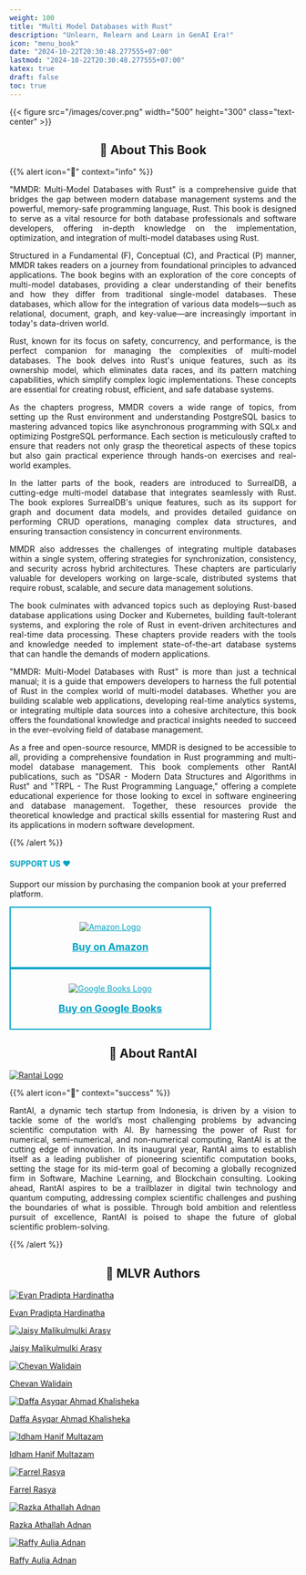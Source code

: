 ```yaml
---
weight: 100
title: "Multi Model Databases with Rust"
description: "Unlearn, Relearn and Learn in GenAI Era!"
icon: "menu_book"
date: "2024-10-22T20:30:48.277555+07:00"
lastmod: "2024-10-22T20:30:48.277555+07:00"
katex: true
draft: false
toc: true
---
```

{{< figure src="/images/cover.png" width="500" height="300" class="text-center" >}}

<center>

## 📘 About This Book

</center>

{{% alert icon="📘" context="info" %}}
<p style="text-align: justify;">
"MMDR: Multi-Model Databases with Rust" is a comprehensive guide that bridges the gap between modern database management systems and the powerful, memory-safe programming language, Rust. This book is designed to serve as a vital resource for both database professionals and software developers, offering in-depth knowledge on the implementation, optimization, and integration of multi-model databases using Rust.
</p>

<p style="text-align: justify;">
Structured in a Fundamental (F), Conceptual (C), and Practical (P) manner, MMDR takes readers on a journey from foundational principles to advanced applications. The book begins with an exploration of the core concepts of multi-model databases, providing a clear understanding of their benefits and how they differ from traditional single-model databases. These databases, which allow for the integration of various data models—such as relational, document, graph, and key-value—are increasingly important in today's data-driven world.
</p>

<p style="text-align: justify;">
Rust, known for its focus on safety, concurrency, and performance, is the perfect companion for managing the complexities of multi-model databases. The book delves into Rust's unique features, such as its ownership model, which eliminates data races, and its pattern matching capabilities, which simplify complex logic implementations. These concepts are essential for creating robust, efficient, and safe database systems.
</p>

<p style="text-align: justify;">
As the chapters progress, MMDR covers a wide range of topics, from setting up the Rust environment and understanding PostgreSQL basics to mastering advanced topics like asynchronous programming with SQLx and optimizing PostgreSQL performance. Each section is meticulously crafted to ensure that readers not only grasp the theoretical aspects of these topics but also gain practical experience through hands-on exercises and real-world examples.
</p>

<p style="text-align: justify;">
In the latter parts of the book, readers are introduced to SurrealDB, a cutting-edge multi-model database that integrates seamlessly with Rust. The book explores SurrealDB's unique features, such as its support for graph and document data models, and provides detailed guidance on performing CRUD operations, managing complex data structures, and ensuring transaction consistency in concurrent environments.
</p>

<p style="text-align: justify;">
MMDR also addresses the challenges of integrating multiple databases within a single system, offering strategies for synchronization, consistency, and security across hybrid architectures. These chapters are particularly valuable for developers working on large-scale, distributed systems that require robust, scalable, and secure data management solutions.
</p>

<p style="text-align: justify;">
The book culminates with advanced topics such as deploying Rust-based database applications using Docker and Kubernetes, building fault-tolerant systems, and exploring the role of Rust in event-driven architectures and real-time data processing. These chapters provide readers with the tools and knowledge needed to implement state-of-the-art database systems that can handle the demands of modern applications.
</p>

<p style="text-align: justify;">
"MMDR: Multi-Model Databases with Rust" is more than just a technical manual; it is a guide that empowers developers to harness the full potential of Rust in the complex world of multi-model databases. Whether you are building scalable web applications, developing real-time analytics systems, or integrating multiple data sources into a cohesive architecture, this book offers the foundational knowledge and practical insights needed to succeed in the ever-evolving field of database management.
</p>

<p style="text-align: justify;">
As a free and open-source resource, MMDR is designed to be accessible to all, providing a comprehensive foundation in Rust programming and multi-model database management. This book complements other RantAI publications, such as "DSAR - Modern Data Structures and Algorithms in Rust" and "TRPL - The Rust Programming Language," offering a complete educational experience for those looking to excel in software engineering and database management. Together, these resources provide the theoretical knowledge and practical skills essential for mastering Rust and its applications in modern software development.
</p>
{{% /alert %}}

<div class="row justify-content-center my-4">
    <div class="col-md-8 col-12">
        <div class="card p-4 text-center support-card">
            <h4 class="mb-3" style="color: #00A3C4;">SUPPORT US ❤️</h4>
            <p class="card-text">
                Support our mission by purchasing the companion book at your preferred platform.
            </p>
            <div class="d-flex justify-content-center mb-3 flex-wrap">
                <a href="https://www.amazon.com/dp/B0DK2NH9CZ" class="btn btn-lg btn-outline-support m-2 support-btn">
                    <img src="../../images/kindle.png" alt="Amazon Logo" class="support-logo-image">
                    <span class="support-btn-text">Buy on Amazon</span>
                </a>
                <a href="https://play.google.com/store/books/details?id=NnwpEQAAQBAJ" class="btn btn-lg btn-outline-support m-2 support-btn">
                    <img src="../../images/GBooks.png" alt="Google Books Logo" class="support-logo-image">
                    <span class="support-btn-text">Buy on Google Books</span>
                </a>
            </div>
        </div>
    </div>
</div>

<style>
    .btn-outline-support {
        color: #00A3C4;
        border: 2px solid #00A3C4;
        background-color: transparent;
        display: flex;
        flex-direction: column;
        align-items: center;
        padding: 25px; /* Increased padding for a more prominent button */
        width: 200px; /* Increased width for better visibility */
        text-align: center;
        transition: all 0.3s ease-in-out; /* Smooth transition for hover effects */
    }
    .btn-outline-support:hover {
        background-color: #00A3C4;
        color: white;
        border-color: #00A3C4;
    }
    .support-logo-image {
        max-width: 100%;
        height: auto;
        margin-bottom: 16px; /* Increased space between the logo and the button text */
    }
    .support-btn {
        width: 300px; /* Increased width for both buttons */
    }
    .support-btn-text {
        font-weight: bold;
        font-size: 1.1rem; /* Slightly larger text for better readability */
    }
    .support-card {
        transition: box-shadow 0.3s ease-in-out;
    }
    .support-card:hover {
        box-shadow: 0 0 20px #00A3C4; /* Glowing border effect when hovered */
    }
</style>


<center>

## 🚀 About RantAI

</center>

<div class="row justify-content-center">
    <div class="col-md-4 col-12 py-2">
        <a class="text-decoration-none text-reset" href="https://rantai.dev/">
            <div class="card h-100 features feature-full-bg rounded p-4 position-relative overflow-hidden border-1 text-center">
                <img src="/images/Logo.png" class="card-img-top" alt="Rantai Logo">
            </div>
        </a>
    </div>
</div>

{{% alert icon="🚀" context="success" %}}
<p style="text-align: justify;">
RantAI, a dynamic tech startup from Indonesia, is driven by a vision to tackle some of the world’s most challenging problems by advancing scientific computation with AI. By harnessing the power of Rust for numerical, semi-numerical, and non-numerical computing, RantAI is at the cutting edge of innovation. In its inaugural year, RantAI aims to establish itself as a leading publisher of pioneering scientific computation books, setting the stage for its mid-term goal of becoming a globally recognized firm in Software, Machine Learning, and Blockchain consulting. Looking ahead, RantAI aspires to be a trailblazer in digital twin technology and quantum computing, addressing complex scientific challenges and pushing the boundaries of what is possible. Through bold ambition and relentless pursuit of excellence, RantAI is poised to shape the future of global scientific problem-solving.
</p>
{{% /alert %}}

<center>

## 👥 MLVR Authors

</center>

<div class="row flex-xl-wrap pb-4">
    <div class="col-md-4 col-12 py-2">
        <a class="text-decoration-none text-reset" href="https://www.linkedin.com/in/shirologic/">
            <div class="card h-100 features feature-full-bg rounded p-4 position-relative overflow-hidden border-1 text-center">
                <img src="../../images/P8MKxO7NRG2n396LeSEs-1EMgqgjvaVvYZ7wbZ7Zm-v1.png" class="card-img-top" alt="Evan Pradipta Hardinatha">
                <div class="card-body p-0 content">
                    <p class="fs-5 fw-semibold card-title mb-1">Evan Pradipta Hardinatha</p>
                </div>
            </div>
        </a>
    </div>
    <div class="col-md-4 col-12 py-2">
        <a class="text-decoration-none text-reset" href="https://www.linkedin.com/in/jaisy-arasy/">
            <div class="card h-100 features feature-full-bg rounded p-4 position-relative overflow-hidden border-1 text-center">
                <img src="../../images/P8MKxO7NRG2n396LeSEs-cHU7kr5izPad2OAh1eQO-v1.png" class="card-img-top" alt="Jaisy Malikulmulki Arasy">
                <div class="card-body p-0 content">
                    <p class="fs-5 fw-semibold card-title mb-1">Jaisy Malikulmulki Arasy</p>
                </div>
            </div>
        </a>
    </div>
    <div class="col-md-4 col-12 py-2">
        <a class="text-decoration-none text-reset" href="https://www.linkedin.com/in/chevhan-walidain/">
            <div class="card h-100 features feature-full-bg rounded p-4 position-relative overflow-hidden border-1 text-center">
                <img src="../../images/P8MKxO7NRG2n396LeSEs-UTFiCKrYqaocqib3YNnZ-v1.png" class="card-img-top" alt="Chevan Walidain">
                <div class="card-body p-0 content">
                    <p class="fs-5 fw-semibold card-title mb-1">Chevan Walidain</p>
                </div>
            </div>
        </a>
    </div>
    <div class="col-md-4 col-12 py-2">
        <a class="text-decoration-none text-reset" href="https://www.linkedin.com/in/daffasyqarrr/">
            <div class="card h-100 features feature-full-bg rounded p-4 position-relative overflow-hidden border-1 text-center">
                <img src="../../images/P8MKxO7NRG2n396LeSEs-5PupP02YXKw6a9pcZXDM-v1.png" class="card-img-top" alt="Daffa Asyqar Ahmad Khalisheka">
                <div class="card-body p-0 content">
                    <p class="fs-5 fw-semibold card-title mb-1">Daffa Asyqar Ahmad Khalisheka</p>
                </div>
            </div>
        </a>
    </div>
    <div class="col-md-4 col-12 py-2">
        <a class="text-decoration-none text-reset" href="https://www.linkedin.com/in/idham-multazam/">
            <div class="card h-100 features feature-full-bg rounded p-4 position-relative overflow-hidden border-1 text-center">
                <img src="../../images/P8MKxO7NRG2n396LeSEs-Ra9qnq6ahPYHkvvzi71z-v1.png" class="card-img-top" alt="Idham Hanif Multazam">
                <div class="card-body p-0 content">
                    <p class="fs-5 fw-semibold card-title mb-1">Idham Hanif Multazam</p>
                </div>
            </div>
        </a>
    </div>
    <div class="col-md-4 col-12 py-2">
        <a class="text-decoration-none text-reset" href="https://www.linkedin.com/in/farrel-rassya-1b6991257/">
            <div class="card h-100 features feature-full-bg rounded p-4 position-relative overflow-hidden border-1 text-center">
                <img src="../../images/farrel-rasya.png" class="card-img-top" alt="Farrel Rasya">
                <div class="card-body p-0 content">
                    <p class="fs-5 fw-semibold card-title mb-1">Farrel Rasya</p>
                </div>
            </div>
        </a>
    </div>
    <div class="col-md-4 col-12 py-2">
        <a class="text-decoration-none text-reset" href="http://www.linkedin.com">
            <div class="card h-100 features feature-full-bg rounded p-4 position-relative overflow-hidden border-1 text-center">
                <img src="../../images/P8MKxO7NRG2n396LeSEs-0n0SFhW3vVnO5VXX9cIX-v1.png" class="card-img-top" alt="Razka Athallah Adnan">
                <div class="card-body p-0 content">
                    <p class="fs-5 fw-semibold card-title mb-1">Razka Athallah Adnan</p>
                </div>
            </div>
        </a>
    </div>
    <div class="col-md-4 col-12 py-2">
        <a class="text-decoration-none text-reset" href="http://linkedin.com">
            <div class="card h-100 features feature-full-bg rounded p-4 position-relative overflow-hidden border-1 text-center">
                <img src="../../images/P8MKxO7NRG2n396LeSEs-vto2jpzeQkntjXGi2Wbu-v1.png" class="card-img-top" alt="Raffy Aulia Adnan">
                <div class="card-body p-0 content">
                    <p class="fs-5 fw-semibold card-title mb-1">Raffy Aulia Adnan</p>
                </div>
            </div>
        </a>
    </div>
</div>
